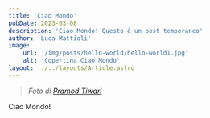 ```yaml
---
title: 'Ciao Mondo'
pubDate: 2023-03-08
description: 'Ciao Mondo! Questo è un post temporaneo'
author: 'Luca Mattioli'
image:
    url: '/img/posts/hello-world/hello-world1.jpg' 
    alt: 'Copertina Ciao Mondo'
layout: ../../layouts/Article.astro
---
```


> _Foto di <a href="https://unsplash.com/@pramodtiwari?utm_source=unsplash&utm_medium=referral&utm_content=creditCopyText">Pramod Tiwari</a>_

Ciao Mondo!
